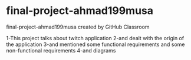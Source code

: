 # final-project-ahmad199musa
final-project-ahmad199musa created by GitHub Classroom

1-This project talks about twitch application
2-and dealt with the origin of the application
3-and mentioned some functional requirements and some non-functional requirements
4-and diagrams 
